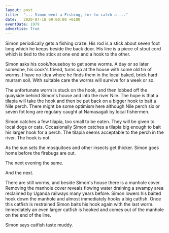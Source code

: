 ```yaml
---
layout: post
title:  "... Simon went a Fishing, for to catch a ..."
date:   2020-07-18 09:00:00 +0100
eventDate: 1979
advertise: True
---
```


Simon periodically gets a fishing craze. His rod is a stick about seven foot long which he keeps beside the back door. His line is a piece of stout cord which is tied to the stick at one end and a hook to the other.

Simon asks his cook/houseboy to get some worms. A day or so later someone, his cook's friend, turns up at the house with some old tin of worms. I have no idea where he finds them in the local baked, brick hard murram soil. With suitable care the worms will survive for a week or so.

The unfortunate worm is stuck on the hook, and then lobbed off the quayside behind Simon's house and into the river Nile. The hope is that a tilapia will take the hook and then be put back on a bigger hook to bait a Nile perch. There might be some optimism here although Nile perch six or seven fot long are regulary caught at Namasagali by local fishermen.

Simon catches a few tilapia, too small to be eaten. They will be given to local dogs or cats. Occasionally Simon catches a tilapia big enough to bait his larger hook for a perch. The tilapia seems acceptable to the perch in the river. The hook is not.

As the sun sets the mosquitoes and other insects get thicker. Simon goes home before the firebugs are out.

The next evening the same. 

And the next.

There are still worms, and beside Simon's house there is a manhole cover. Removing the manhole cover reveals flowing water draining a swampy area reclaimed by Uganda railways many years before. Simon lowers his baited hook down the manhole and almost immediately hooks a big catfish. Once this catfish is restrained Simon baits his hook again with the last worm. Immediately an even larger catfish is hooked and comes out of the manhole on the end of the line.

Simon says catfish taste muddy.
